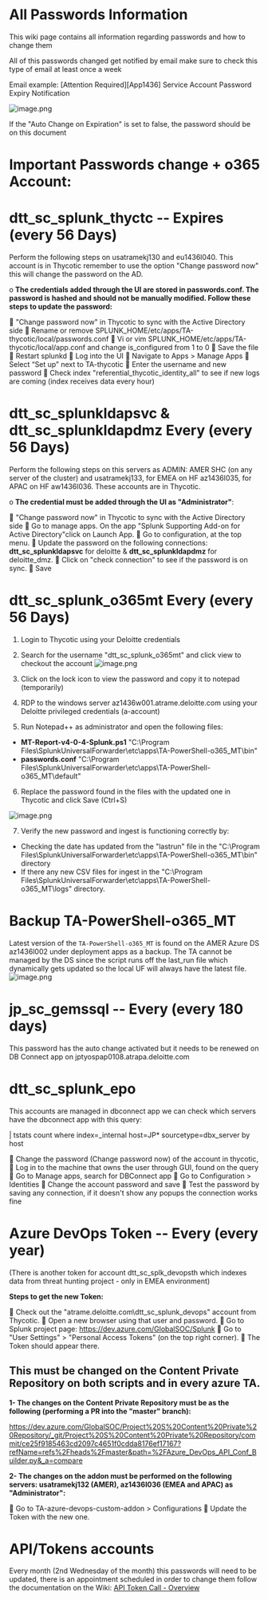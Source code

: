# All Passwords Information

This wiki page contains all information regarding passwords and how to change them

All of this passwords changed get notified by email make sure to check this type of email at least once a week 

Email example: [Attention Required][App1436] Service Account Password Expiry Notification

![image.png](/.attachments/image-d78e193d-d661-408b-bdc7-c6056aecd26e.png)

If the "Auto Change on Expiration" is set to false, the password should be on this document

# Important Passwords change + o365 Account:

# **dtt_sc_splunk_thyctc** -- Expires  (every 56 Days)
Perform the following steps on usatramekj130 and eu1436l040. This account is in Thycotic remember to use the option "Change password now" this will change the password on the AD.

o	**The credentials added through the UI are stored in passwords.conf. The password is hashed and should not be manually modified. Follow these steps to update the password:**

       "Change password now" in Thycotic to sync with the Active Directory side
	Rename or remove SPLUNK_HOME/etc/apps/TA-thycotic/local/passwords.conf
	Vi or vim SPLUNK_HOME/etc/apps/TA-thycotic/local/app.conf and change is_configured from 1 to 0
	Save the file
	Restart splunkd
	Log into the UI
	Navigate to Apps > Manage Apps
	Select “Set up” next to TA-thycotic
	Enter the username and new password
	Check index "referential_thycotic_identity_all" to see if new logs are coming (index receives data every hour)

# **dtt_sc_splunkldapsvc & dtt_sc_splunkldapdmz** Every (every 56 Days)
Perform the following steps on this servers as ADMIN: AMER SHC (on any server of the cluster) and usatramekj133, for EMEA on HF az1436l035, for APAC on HF aw1436l036. These accounts are in Thycotic.

o  **The credential must be added through the UI as "Administrator"**:

 "Change password now" in Thycotic to sync with the Active Directory side
 Go to manage apps. On the app "Splunk Supporting Add-on for Active Directory"click on Launch App.
 Go to configuration, at the top menu.
 Update the password on the following connections: **dtt_sc_splunkldapsvc** for deloitte & **dtt_sc_splunkldapdmz** for deloitte_dmz. 
 Click on "check connection" to see if the password is on sync.
 Save

# **dtt_sc_splunk_o365mt** Every (every 56 Days)

1. Login to Thycotic using your Deloitte credentials

2. Search for the username "dtt_sc_splunk_o365mt" and click view to checkout the account
![image.png](/.attachments/image-99661816-4a49-43c3-8b0b-e398563808f6.png)

3. Click on the lock icon to view the password and copy it to notepad (temporarily)

4. RDP to the windows server az1436w001.atrame.deloitte.com using your Deloitte privileged credentials (a-account)

5. Run Notepad++ as administrator and open the following files:
- **MT-Report-v4-0-4-Splunk.ps1**
"C:\Program Files\SplunkUniversalForwarder\etc\apps\TA-PowerShell-o365_MT\bin"
- **passwords.conf**
"C:\Program Files\SplunkUniversalForwarder\etc\apps\TA-PowerShell-o365_MT\default"

6. Replace the password found in the files with the updated one in Thycotic and click Save (Ctrl+S)

![image.png](/.attachments/image-53fa96a8-4b2b-44c6-8095-a639b7bb29c1.png)

7. Verify the new password and ingest is functioning correctly by:
- Checking the date has updated from the "lastrun" file in the "C:\Program Files\SplunkUniversalForwarder\etc\apps\TA-PowerShell-o365_MT\bin" directory
- If there any new CSV files for ingest in the "C:\Program Files\SplunkUniversalForwarder\etc\apps\TA-PowerShell-o365_MT\logs" directory.


# Backup TA-PowerShell-o365_MT
Latest version of the `TA-PowerShell-o365_MT` is found on the AMER Azure DS az1436l002 under deployment apps as a backup. The TA cannot be managed by the DS since the script runs off the last_run file which dynamically gets updated so the local UF will always have the latest file.
![image.png](/.attachments/image-5f358dec-9aef-4470-9e68-81748635f969.png)

# **jp_sc_gemssql -- Every (every 180 days)**

This password has the auto change activated but it needs to be renewed on DB Connect app on jptyospap0108.atrapa.deloitte.com

# **dtt_sc_splunk_epo**
This accounts are managed in dbconnect app we can check which servers have the dbconnect app with this query:
   
| tstats count where index=_internal host=JP* sourcetype=dbx_server by host

 Change the password (Change password now) of the account in thycotic,
 Log in to the machine that owns the user through GUI, found on the query
 Go to Manage apps, search for DBConnect app
 Go to Configuration > Identities
 Change the account password and save
 Test the password by saving any connection, if it doesn't show any popups the connection works fine

# **Azure DevOps Token** -- Every (every year)

(There is another token for account dtt_sc_splk_devopsth which indexes data from threat hunting project - only in EMEA environment)

**Steps to get the new Token:**

 Check out the "atrame.deloitte.com\dtt_sc_splunk_devops" account from Thycotic.
 Open a new browser using that user and password.
 Go to Splunk project page: https://dev.azure.com/GlobalSOC/Splunk
 Go to "User Settings" > "Personal Access Tokens" (on the top right corner).
 The Token should appear there. 

## This must be changed on the Content Private Repository on both scripts and in every azure TA.

**1- The changes on the Content Private Repository must be as the following (performing a PR into the "master" branch):**

https://dev.azure.com/GlobalSOC/Project%20S%20Content%20Private%20Repository/_git/Project%20S%20Content%20Private%20Repository/commit/ce25f9185463cd2097c4651f0cdda8176ef17167?refName=refs%2Fheads%2Fmaster&path=%2FAzure_DevOps_API_Conf_Builder.py&_a=compare

**2- The changes on the addon must be performed on the following servers: usatramekj132 (AMER), az1436l036 (EMEA and APAC) as "Administrator":**

 Go to TA-azure-devops-custom-addon > Configurations
 Update the Token with the new one.

# API/Tokens accounts

Every month (2nd Wednesday of the month) this passwords will need to be updated, there is an appointment scheduled in order to change them follow the documentation on the Wiki: [API Token Call - Overview](https://dev.azure.com/GlobalSOC/Splunk/_wiki/wikis/Splunk.wiki/952/API-Token-Call)

